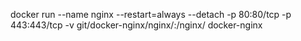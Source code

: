 docker run --name nginx --restart=always --detach -p 80:80/tcp -p 443:443/tcp -v git/docker-nginx/nginx/:/nginx/ docker-nginx
